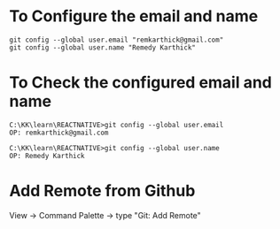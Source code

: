 # To Configure the  email and name

```
git config --global user.email "remkarthick@gmail.com"
git config --global user.name "Remedy Karthick"
```
# To Check the configured email and name

```
C:\KK\learn\REACTNATIVE>git config --global user.email
OP: remkarthick@gmail.com

C:\KK\learn\REACTNATIVE>git config --global user.name 
OP: Remedy Karthick
```

# Add Remote from Github

View  -> Command Palette -> type "Git: Add Remote"